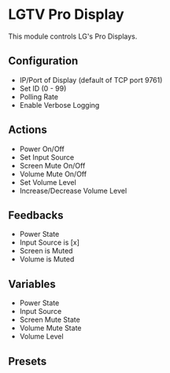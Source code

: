 # LGTV Pro Display

This module controls LG's Pro Displays.

## Configuration

- IP/Port of Display (default of TCP port 9761)
- Set ID (0 - 99)
- Polling Rate
- Enable Verbose Logging

## Actions

- Power On/Off
- Set Input Source
- Screen Mute On/Off
- Volume Mute On/Off
- Set Volume Level
- Increase/Decrease Volume Level

## Feedbacks

- Power State
- Input Source is [x]
- Screen is Muted
- Volume is Muted

## Variables

- Power State
- Input Source
- Screen Mute State
- Volume Mute State
- Volume Level

## Presets
